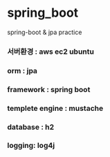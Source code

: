 # spring_boot
spring-boot &amp; jpa practice

### 서버환경 : aws ec2 ubuntu 
### orm : jpa
### framework : spring boot
### templete engine : mustache
### database : h2
### logging: log4j
